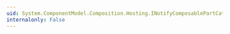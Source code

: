 ```yaml
---
uid: System.ComponentModel.Composition.Hosting.INotifyComposablePartCatalogChanged.Changing
internalonly: False
---
```

